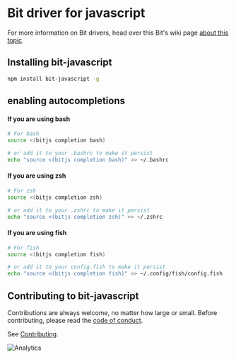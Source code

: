 # Bit driver for javascript

For more information on Bit drivers, head over this Bit's wiki page [about this
topic](https://github.com/teambit/bit/wiki/Bit-Drivers).

## Installing bit-javascript

```sh
npm install bit-javascript -g
```

## enabling autocompletions

#### If you are using bash

```bash
# For bash
source <(bitjs completion bash)

# or add it to your .bashrc to make it persist
echo "source <(bitjs completion bash)" >> ~/.bashrc
```

#### If you are using zsh

```bash
# For zsh
source <(bitjs completion zsh)

# or add it to your .zshrc to make it persist
echo "source <(bitjs completion zsh)" >> ~/.zshrc
```

#### If you are using fish

```bash
# For fish
source <(bitjs completion fish)

# or add it to your config.fish to make it persist
echo "source <(bitjs completion fish)" >> ~/.config/fish/config.fish
```

## Contributing to bit-javascript

Contributions are always welcome, no matter how large or small. Before contributing, please read the [code of conduct](CODE_OF_CONDUCT.md).

See [Contributing](CONTRIBUTING.md).

![Analytics](https://ga-beacon.appspot.com/UA-96032224-1/bit-js/readme)
